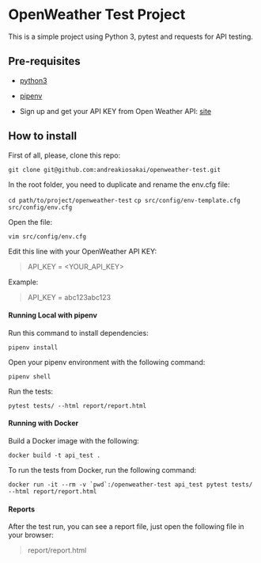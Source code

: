# OpenWeather Test Project

 This is a simple project using Python 3, pytest and requests for API testing.
## Pre-requisites

 - [python3](https://www.python.org/downloads/)

 - [pipenv](https://pipenv.pypa.io/en/latest/)

 - Sign up and get your API KEY from Open Weather API:
[site](https://home.openweathermap.org/users/sign_in)
## How to install

First of all, please, clone this repo:

`git clone git@github.com:andreakiosakai/openweather-test.git`

In the root folder, you need to duplicate and rename the env.cfg file:

`cd path/to/project/openweather-test`
`cp src/config/env-template.cfg src/config/env.cfg`

Open the file:

`vim src/config/env.cfg`

Edit this line with your OpenWeather API KEY:
>API_KEY = <YOUR_API_KEY>

Example:
>API_KEY = abc123abc123

#### Running Local with pipenv

Run this command to install dependencies:

`pipenv install`

Open your pipenv environment with the following command:

`pipenv shell`

Run the tests:

`pytest tests/ --html report/report.html`

#### Running with Docker

Build a Docker image with the following:

`docker build -t api_test .`

To run the tests from Docker, run the following command:

``docker run -it --rm -v `pwd`:/openweather-test api_test pytest tests/ --html report/report.html``

#### Reports

After the test run, you can see a report file, just open the following file in your browser:
>report/report.html
